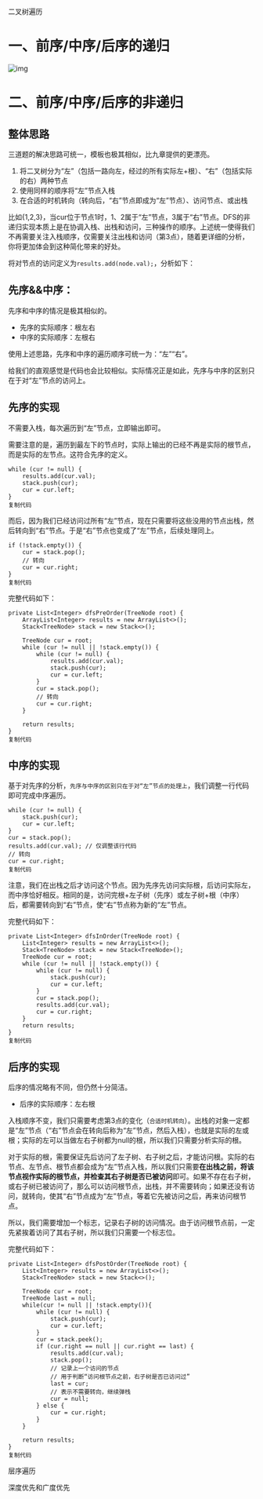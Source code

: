 二叉树遍历

# 一、前序/中序/后序的递归

![img](https://upload-images.jianshu.io/upload_images/2405011-5f5b0b136713f744.jpg?imageMogr2/auto-orient/strip%7CimageView2/2/w/1000/format/webp)

# 二、前序/中序/后序的非递归



## 整体思路

三道题的解决思路可统一，模板也极其相似，比九章提供的更漂亮。

1. 将二叉树分为“左”（包括一路向左，经过的所有实际左+根）、“右”（包括实际的右）两种节点
2. 使用同样的顺序将“左”节点入栈
3. 在合适的时机转向（转向后，“右”节点即成为“左”节点）、访问节点、或出栈

比如{1,2,3}，当cur位于节点1时，1、2属于“左”节点，3属于“右”节点。DFS的非递归实现本质上是在协调入栈、出栈和访问，三种操作的顺序。上述统一使得我们不再需要关注入栈顺序，仅需要关注出栈和访问（第3点），随着更详细的分析，你将更加体会到这种简化带来的好处。

将对节点的访问定义为`results.add(node.val);`，分析如下：

## 先序&&中序：

先序和中序的情况是极其相似的。

- 先序的实际顺序：根左右
- 中序的实际顺序：左根右

使用上述思路，先序和中序的遍历顺序可统一为：“左”“右”。

给我们的直观感觉是代码也会比较相似。实际情况正是如此，先序与中序的区别只在于对“左”节点的访问上。



## 先序的实现

不需要入栈，每次遍历到“左”节点，立即输出即可。

需要注意的是，遍历到最左下的节点时，实际上输出的已经不再是实际的根节点，而是实际的左节点。这符合先序的定义。

```
while (cur != null) {
	results.add(cur.val);
	stack.push(cur);
	cur = cur.left;
}
复制代码
```

而后，因为我们已经访问过所有“左”节点，现在只需要将这些没用的节点出栈，然后转向到“右”节点。于是“右”节点也变成了“左”节点，后续处理同上。

```
if (!stack.empty()) {
	cur = stack.pop();
	// 转向
	cur = cur.right;
}
复制代码
```

完整代码如下：

```
private List<Integer> dfsPreOrder(TreeNode root) {
	ArrayList<Integer> results = new ArrayList<>();
	Stack<TreeNode> stack = new Stack<>();

	TreeNode cur = root;
	while (cur != null || !stack.empty()) {
		while (cur != null) {
			results.add(cur.val);
			stack.push(cur);
			cur = cur.left;
		}
		cur = stack.pop();
		// 转向
		cur = cur.right;
	}

	return results;
}
复制代码
```



## 中序的实现

基于对先序的分析，`先序与中序的区别只在于对“左”节点的处理上`，我们调整一行代码即可完成中序遍历。

```
while (cur != null) {
	stack.push(cur);
	cur = cur.left;
}
cur = stack.pop();
results.add(cur.val); // 仅调整该行代码
// 转向
cur = cur.right;
复制代码
```

注意，我们在出栈之后才访问这个节点。因为先序先访问实际根，后访问实际左，而中序恰好相反。相同的是，访问完根+左子树（先序）或左子树+根（中序）后，都需要转向到“右”节点，使“右”节点称为新的“左”节点。

完整代码如下：

```
private List<Integer> dfsInOrder(TreeNode root) {
    List<Integer> results = new ArrayList<>();
    Stack<TreeNode> stack = new Stack<TreeNode>();
    TreeNode cur = root;
    while (cur != null || !stack.empty()) {
        while (cur != null) {
            stack.push(cur);
            cur = cur.left;
        }
        cur = stack.pop();
        results.add(cur.val);
        cur = cur.right;
    }
    return results;
}
复制代码
```



## 后序的实现

后序的情况略有不同，但仍然十分简洁。

- 后序的实际顺序：左右根

入栈顺序不变，我们只需要考虑第3点的变化（`合适时机转向`）。出栈的对象一定都是“左”节点（“右”节点会在转向后称为“左”节点，然后入栈），也就是实际的左或根；实际的左可以当做左右子树都为null的根，所以我们只需要分析实际的根。

对于实际的根，需要保证先后访问了左子树、右子树之后，才能访问根。实际的右节点、左节点、根节点都会成为“左”节点入栈，所以我们只需要**在出栈之前，将该节点视作实际的根节点，并检查其右子树是否已被访问**即可。如果不存在右子树，或右子树已被访问了，那么可以访问根节点，出栈，并不需要转向；如果还没有访问，就转向，使其“右”节点成为“左”节点，等着它先被访问之后，再来访问根节点。

所以，我们需要增加一个标志，记录右子树的访问情况。由于访问根节点前，一定先紧挨着访问了其右子树，所以我们只需要一个标志位。

完整代码如下：

```
private List<Integer> dfsPostOrder(TreeNode root) {
    List<Integer> results = new ArrayList<>();
    Stack<TreeNode> stack = new Stack<>();
    
    TreeNode cur = root;
    TreeNode last = null;
    while(cur != null || !stack.empty()){
        while (cur != null) {
            stack.push(cur);
            cur = cur.left;
        }
        cur = stack.peek();
        if (cur.right == null || cur.right == last) {
            results.add(cur.val);
            stack.pop();
            // 记录上一个访问的节点
            // 用于判断“访问根节点之前，右子树是否已访问过”
            last = cur;
            // 表示不需要转向，继续弹栈
            cur = null;
        } else {
            cur = cur.right;
        }
    }
    
    return results;
}
复制代码
```





层序遍历

深度优先和广度优先